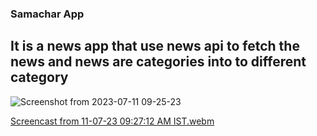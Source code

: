 ### Samachar App 
## It is a news app that use news api to fetch the news and news are categories into to different category

![Screenshot from 2023-07-11 09-25-23](https://github.com/pc29564530/Samachar/assets/43681370/1921bcfa-b25c-4ce1-92e2-271ff342957b)


[Screencast from 11-07-23 09:27:12 AM IST.webm](https://github.com/pc29564530/Samachar/assets/43681370/3859d2d0-191f-4866-879d-fa8d57b0ab44)
